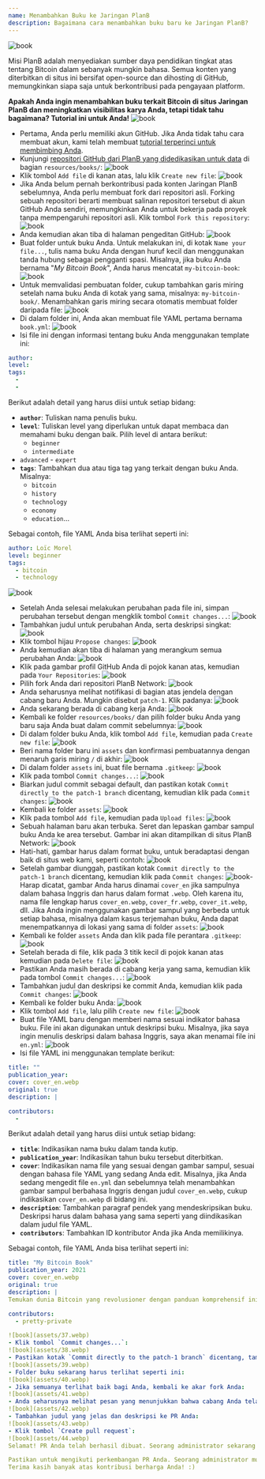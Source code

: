 ```yaml
---
name: Menambahkan Buku ke Jaringan PlanB
description: Bagaimana cara menambahkan buku baru ke Jaringan PlanB?
---
```

![book](assets/cover.webp)

Misi PlanB adalah menyediakan sumber daya pendidikan tingkat atas tentang Bitcoin dalam sebanyak mungkin bahasa. Semua konten yang diterbitkan di situs ini bersifat open-source dan dihosting di GitHub, memungkinkan siapa saja untuk berkontribusi pada pengayaan platform.

**Apakah Anda ingin menambahkan buku terkait Bitcoin di situs Jaringan PlanB dan meningkatkan visibilitas karya Anda, tetapi tidak tahu bagaimana? Tutorial ini untuk Anda!**
![book](assets/01.webp)
- Pertama, Anda perlu memiliki akun GitHub. Jika Anda tidak tahu cara membuat akun, kami telah membuat [tutorial terperinci untuk membimbing Anda](https://planb.network/tutorials/others/create-github-account).
- Kunjungi [repositori GitHub dari PlanB yang didedikasikan untuk data](https://github.com/PlanB-Network/bitcoin-educational-content/tree/dev/resources/books) di bagian `resources/books/`:
![book](assets/02.webp)
- Klik tombol `Add file` di kanan atas, lalu klik `Create new file`:
![book](assets/03.webp)
- Jika Anda belum pernah berkontribusi pada konten Jaringan PlanB sebelumnya, Anda perlu membuat fork dari repositori asli. Forking sebuah repositori berarti membuat salinan repositori tersebut di akun GitHub Anda sendiri, memungkinkan Anda untuk bekerja pada proyek tanpa mempengaruhi repositori asli. Klik tombol `Fork this repository`:
![book](assets/04.webp)
- Anda kemudian akan tiba di halaman pengeditan GitHub:
![book](assets/05.webp)
- Buat folder untuk buku Anda. Untuk melakukan ini, di kotak `Name your file...`, tulis nama buku Anda dengan huruf kecil dan menggunakan tanda hubung sebagai pengganti spasi. Misalnya, jika buku Anda bernama "*My Bitcoin Book*", Anda harus mencatat `my-bitcoin-book`:
![book](assets/06.webp)
- Untuk memvalidasi pembuatan folder, cukup tambahkan garis miring setelah nama buku Anda di kotak yang sama, misalnya: `my-bitcoin-book/`. Menambahkan garis miring secara otomatis membuat folder daripada file:
![book](assets/07.webp)
- Di dalam folder ini, Anda akan membuat file YAML pertama bernama `book.yml`:
![book](assets/08.webp)
- Isi file ini dengan informasi tentang buku Anda menggunakan template ini:

```yaml
author: 
level: 
tags:
  - 
  - 
```

Berikut adalah detail yang harus diisi untuk setiap bidang:
- **`author`**: Tuliskan nama penulis buku.
- **`level`**: Tuliskan level yang diperlukan untuk dapat membaca dan memahami buku dengan baik. Pilih level di antara berikut:
	- `beginner`
	- `intermediate`
- `advanced` - `expert`
- **`tags`**: Tambahkan dua atau tiga tag yang terkait dengan buku Anda. Misalnya:
    - `bitcoin`
    - `history`
    - `technology`
    - `economy`
    - `education`...

Sebagai contoh, file YAML Anda bisa terlihat seperti ini:

```yaml
author: Loïc Morel
level: beginner
tags:
  - bitcoin
  - technology
```

![book](assets/09.webp)
- Setelah Anda selesai melakukan perubahan pada file ini, simpan perubahan tersebut dengan mengklik tombol `Commit changes...`:
![book](assets/10.webp)
- Tambahkan judul untuk perubahan Anda, serta deskripsi singkat: ![book](assets/11.webp)
- Klik tombol hijau `Propose changes`: ![book](assets/12.webp)
- Anda kemudian akan tiba di halaman yang merangkum semua perubahan Anda: ![book](assets/13.webp)
- Klik pada gambar profil GitHub Anda di pojok kanan atas, kemudian pada `Your Repositories`: ![book](assets/14.webp)
- Pilih fork Anda dari repositori PlanB Network: ![book](assets/15.webp)
- Anda seharusnya melihat notifikasi di bagian atas jendela dengan cabang baru Anda. Mungkin disebut `patch-1`. Klik padanya: ![book](assets/16.webp)
- Anda sekarang berada di cabang kerja Anda: ![book](assets/17.webp)
- Kembali ke folder `resources/books/` dan pilih folder buku Anda yang baru saja Anda buat dalam commit sebelumnya: ![book](assets/18.webp)
- Di dalam folder buku Anda, klik tombol `Add file`, kemudian pada `Create new file`: ![book](assets/19.webp)
- Beri nama folder baru ini `assets` dan konfirmasi pembuatannya dengan menaruh garis miring `/` di akhir: ![book](assets/20.webp)
- Di dalam folder `assets` ini, buat file bernama `.gitkeep`: ![book](assets/21.webp)
- Klik pada tombol `Commit changes...`: ![book](assets/22.webp)
- Biarkan judul commit sebagai default, dan pastikan kotak `Commit directly to the patch-1 branch` dicentang, kemudian klik pada `Commit changes`: ![book](assets/23.webp)
- Kembali ke folder `assets`: ![book](assets/24.webp)
- Klik pada tombol `Add file`, kemudian pada `Upload files`: ![book](assets/25.webp)
- Sebuah halaman baru akan terbuka. Seret dan lepaskan gambar sampul buku Anda ke area tersebut. Gambar ini akan ditampilkan di situs PlanB Network: ![book](assets/26.webp)
- Hati-hati, gambar harus dalam format buku, untuk beradaptasi dengan baik di situs web kami, seperti contoh: ![book](assets/27.webp)
- Setelah gambar diunggah, pastikan kotak `Commit directly to the patch-1 branch` dicentang, kemudian klik pada `Commit changes`: ![book](assets/28.webp)- Harap dicatat, gambar Anda harus dinamai `cover_en` jika sampulnya dalam bahasa Inggris dan harus dalam format `.webp`. Oleh karena itu, nama file lengkap harus `cover_en.webp`, `cover_fr.webp`, `cover_it.webp`, dll. Jika Anda ingin menggunakan gambar sampul yang berbeda untuk setiap bahasa, misalnya dalam kasus terjemahan buku, Anda dapat menempatkannya di lokasi yang sama di folder `assets`: ![book](assets/29.webp)
- Kembali ke folder `assets` Anda dan klik pada file perantara `.gitkeep`: ![book](assets/30.webp)
- Setelah berada di file, klik pada 3 titik kecil di pojok kanan atas kemudian pada `Delete file`: ![book](assets/31.webp)
- Pastikan Anda masih berada di cabang kerja yang sama, kemudian klik pada tombol `Commit changes...`: ![book](assets/32.webp)
- Tambahkan judul dan deskripsi ke commit Anda, kemudian klik pada `Commit changes`: ![book](assets/33.webp)
- Kembali ke folder buku Anda: ![book](assets/34.webp)
- Klik tombol `Add file`, lalu pilih `Create new file`:
![book](assets/35.webp)
- Buat file YAML baru dengan memberi nama sesuai indikator bahasa buku. File ini akan digunakan untuk deskripsi buku. Misalnya, jika saya ingin menulis deskripsi dalam bahasa Inggris, saya akan menamai file ini `en.yml`:
![book](assets/36.webp)
- Isi file YAML ini menggunakan template berikut:
```yaml
title: ""
publication_year: 
cover: cover_en.webp
original: true
description: |

contributors:
  - 
```

Berikut adalah detail yang harus diisi untuk setiap bidang:
- **`title`**: Indikasikan nama buku dalam tanda kutip.
- **`publication_year`**: Indikasikan tahun buku tersebut diterbitkan.
- **`cover`**: Indikasikan nama file yang sesuai dengan gambar sampul, sesuai dengan bahasa file YAML yang sedang Anda edit. Misalnya, jika Anda sedang mengedit file `en.yml` dan sebelumnya telah menambahkan gambar sampul berbahasa Inggris dengan judul `cover_en.webp`, cukup indikasikan `cover_en.webp` di bidang ini.
- **`description`**: Tambahkan paragraf pendek yang mendeskripsikan buku. Deskripsi harus dalam bahasa yang sama seperti yang diindikasikan dalam judul file YAML.
- **`contributors`**: Tambahkan ID kontributor Anda jika Anda memilikinya.

Sebagai contoh, file YAML Anda bisa terlihat seperti ini:

```yaml
title: "My Bitcoin Book"
publication_year: 2021
cover: cover_en.webp
original: true
description: |
Temukan dunia Bitcoin yang revolusioner dengan panduan komprehensif ini yang disesuaikan untuk pemula. My Bitcoin Book mengungkap kompleksitas Bitcoin, menyediakan pengenalan yang jelas dan ringkas tentang bagaimana protokol bekerja. Dari teknologi revolusionernya hingga dampak potensialnya terhadap ekonomi global, buku ini menawarkan wawasan berharga dan pengetahuan praktis. Sempurna bagi mereka yang baru mengenal Bitcoin, buku ini mencakup dasar-dasar, tips keamanan, dan masa depan keuangan digital. Menyelami masa depan uang dan memberdayakan diri Anda dengan pengetahuan untuk dengan percaya diri menavigasi era digital.

contributors:
  - pretty-private

![book](assets/37.webp)
- Klik tombol `Commit changes...`:
![book](assets/38.webp)
- Pastikan kotak `Commit directly to the patch-1 branch` dicentang, tambahkan judul, lalu klik `Commit changes`:
![book](assets/39.webp)
- Folder buku sekarang harus terlihat seperti ini:
![book](assets/40.webp)
- Jika semuanya terlihat baik bagi Anda, kembali ke akar fork Anda:
![book](assets/41.webp)
- Anda seharusnya melihat pesan yang menunjukkan bahwa cabang Anda telah dimodifikasi. Klik tombol `Compare & pull request`:
![book](assets/42.webp)
- Tambahkan judul yang jelas dan deskripsi ke PR Anda:
![book](assets/43.webp)
- Klik tombol `Create pull request`:
![book](assets/44.webp)
Selamat! PR Anda telah berhasil dibuat. Seorang administrator sekarang akan meninjau dan, jika semuanya sesuai, menggabungkannya ke dalam repositori utama dari Jaringan PlanB. Anda seharusnya melihat buku Anda muncul di situs web beberapa hari kemudian.

Pastikan untuk mengikuti perkembangan PR Anda. Seorang administrator mungkin meninggalkan komentar meminta informasi tambahan. Selama PR Anda belum divalidasi, Anda dapat melihatnya di tab `Pull requests` pada repositori GitHub Jaringan PlanB.
Terima kasih banyak atas kontribusi berharga Anda! :)
